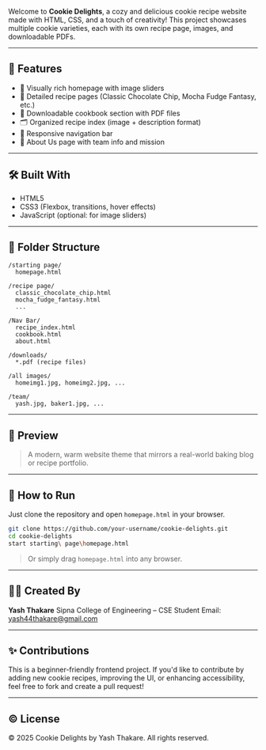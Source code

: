Welcome to **Cookie Delights**, a cozy and delicious cookie recipe website made with HTML, CSS, and a touch of creativity! This project showcases multiple cookie varieties, each with its own recipe page, images, and downloadable PDFs.

---

## 🔹 Features

* 🎨 Visually rich homepage with image sliders
* 📜 Detailed recipe pages (Classic Chocolate Chip, Mocha Fudge Fantasy, etc.)
* 📅 Downloadable cookbook section with PDF files
* 🗂️ Organized recipe index (image + description format)
* 🔗 Responsive navigation bar
* 💬 About Us page with team info and mission

---

## 🛠️ Built With

* HTML5
* CSS3 (Flexbox, transitions, hover effects)
* JavaScript (optional: for image sliders)

---

## 📁 Folder Structure

```
/starting page/
  homepage.html

/recipe page/
  classic_chocolate_chip.html
  mocha_fudge_fantasy.html
  ...

/Nav Bar/
  recipe_index.html
  cookbook.html
  about.html

/downloads/
  *.pdf (recipe files)

/all images/
  homeimg1.jpg, homeimg2.jpg, ...

/team/
  yash.jpg, baker1.jpg, ...
```

---

## 📸 Preview

> A modern, warm website theme that mirrors a real-world baking blog or recipe portfolio.

---

## 🚀 How to Run

Just clone the repository and open `homepage.html` in your browser.

```bash
git clone https://github.com/your-username/cookie-delights.git
cd cookie-delights
start starting\ page\homepage.html
```

> Or simply drag `homepage.html` into any browser.

---

## 👨‍🍳 Created By

**Yash Thakare**
Sipna College of Engineering – CSE Student
Email: [yash44thakare@gmail.com](mailto:yash44thakare@gmail.com)

---

## ✨ Contributions

This is a beginner-friendly frontend project. If you'd like to contribute by adding new cookie recipes, improving the UI, or enhancing accessibility, feel free to fork and create a pull request!

---

## © License

© 2025 Cookie Delights by Yash Thakare. All rights reserved.
